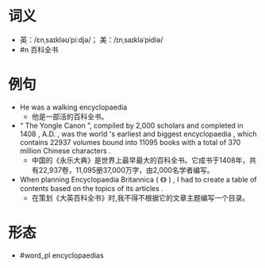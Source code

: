 # 词义
- 英：/ɛnˌsaɪkləʊˈpiːdjə/； 美：/ɪnˌsaɪkləˈpidiə/
- #n 百科全书
# 例句
- He was a walking encyclopaedia
	- 他是一部活的百科全书。
- “ The Yongle Canon ”, compiled by 2,000 scholars and completed in 1408 , A.D. , was the world 's earliest and biggest encyclopaedia , which contains 22937 volumes bound into 11095 books with a total of 370 million Chinese characters .
	- 中国的《永乐大典》是世界上最早最大的百科全书。它成书于1408年，共有22,937卷，11,095册37,000万字，由2,000名学者编写。
- When planning Encyclopaedia Britannica ( 《》 ) , I had to create a table of contents based on the topics of its articles .
	- 在策划《大英百科全书》时,我不得不根据它的文章主题编写一个目录。
# 形态
- #word_pl encyclopaedias
